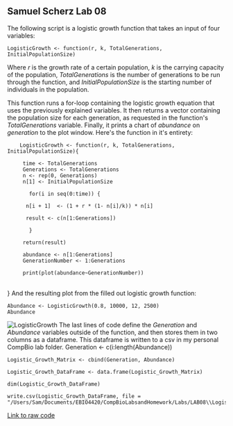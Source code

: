 ﻿## Samuel Scherz Lab 08 
The following script is a logistic growth function that takes an input of four variables: 

	LogisticGrowth <- function(r, k, TotalGenerations, InitialPopulationSize)
Where _r_ is the growth rate of a certain population, _k_ is the carrying capacity of the population, _TotalGenerations_ is the number of generations to be run through the function, and _InitialPopulationSize_ is the starting number of individuals in the population. 

This function runs a for-loop containing the logistic growth equation that uses the previously explained variables. It then returns a vector containing the population size for each generation, as requested in the function's _TotalGenerations_ variable. Finally, it prints a chart of _abundance_ on _generation_ to the plot window. Here's the function in it's entirety: 

		LogisticGrowth <- function(r, k, TotalGenerations,  InitialPopulationSize){
	 
		 time <- TotalGenerations
		 Generations <- TotalGenerations
		 n <- rep(0, Generations)
		 n[1] <- InitialPopulationSize
		  
		   for(i in seq(0:time)) { 
		  
		  n[i + 1]  <- (1 + r * (1- n[i]/k)) * n[i]
		  
		  result <- c(n[1:Generations])
		  
		   }
		 
		 return(result)
		 
		 abundance <- n[1:Generations]
		 GenerationNumber <- 1:Generations
		 
		 print(plot(abundance~GenerationNumber))


​		 
		}
And the resulting plot from the filled out logistic growth function: 

	Abundance <- LogisticGrowth(0.8, 10000, 12, 2500)
	Abundance
![LogisticGrowth]([https://raw.githubusercontent.com/SamScherz/CompBioLabsandHomework/master/Labs/LAB08/LogisticGrowthPlot.png](https://raw.githubusercontent.com/SamScherz/CompBioLabsandHomework/master/Labs/LAB08/LogisticGrowthPlot.png))
The last lines of code define the _Generation_ and _Abundance_ variables outside of the function, and then stores them in two columns as a dataframe. This dataframe is written to a csv in my personal CompBio lab folder. 
Generation <- c(i:length(Abundance))

	Logistic_Growth_Matrix <- cbind(Generation, Abundance)
	
	Logistic_Growth_DataFrame <- data.frame(Logistic_Growth_Matrix)
	
	dim(Logistic_Growth_DataFrame)
	
	write.csv(Logistic_Growth_DataFrame, file = "/Users/Sam/Documents/EBIO4420/CompBioLabsandHomework/Labs/LAB08\\LogisticGrowthOutput.csv")

[Link to raw code](https://raw.githubusercontent.com/SamScherz/CompBioLabsandHomework/master/Labs/LAB08/SamScherzLab08.R)